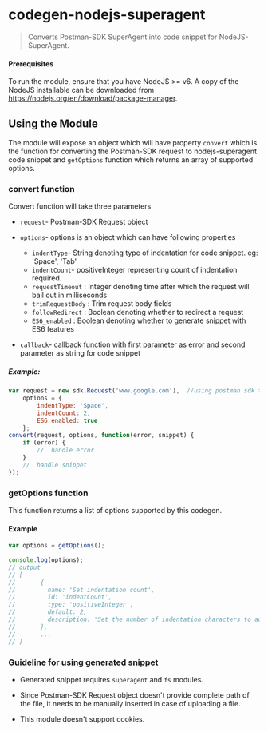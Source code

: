 # codegen-nodejs-superagent

> Converts Postman-SDK SuperAgent into code snippet for NodeJS-SuperAgent.

#### Prerequisites
To run the module, ensure that you have NodeJS >= v6. A copy of the NodeJS installable can be downloaded from https://nodejs.org/en/download/package-manager.

## Using the Module
The module will expose an object which will have property `convert` which is the function for converting the Postman-SDK request to nodejs-superagent code snippet and `getOptions` function which returns an array of supported options.

### convert function
Convert function will take three parameters
* `request`- Postman-SDK Request object

* `options`- options is an object which can have following properties
    * `indentType`- String denoting type of indentation for code snippet. eg: 'Space', 'Tab'
    * `indentCount`- positiveInteger representing count of indentation required.
    * `requestTimeout` : Integer denoting time after which the request will bail out in milliseconds
    * `trimRequestBody` : Trim request body fields
    * `followRedirect` : Boolean denoting whether to redirect a request
    * `ES6_enabled` : Boolean denoting whether to generate snippet with ES6 features

* `callback`- callback function with first parameter as error and second parameter as string for code snippet

##### Example:
```js
var request = new sdk.Request('www.google.com'),  //using postman sdk to create request  
    options = {
        indentType: 'Space',
        indentCount: 2,
        ES6_enabled: true
    };
convert(request, options, function(error, snippet) {
    if (error) {
        //  handle error
    }
    //  handle snippet
});
```

### getOptions function

This function returns a list of options supported by this codegen.

#### Example
```js
var options = getOptions();

console.log(options);
// output
// [
//       {
//         name: 'Set indentation count',
//         id: 'indentCount',
//         type: 'positiveInteger',
//         default: 2,
//         description: 'Set the number of indentation characters to add per code level'
//       },
//       ...
// ]
```

### Guideline for using generated snippet
* Generated snippet requires `superagent` and `fs` modules.

* Since Postman-SDK Request object doesn't provide complete path of the file, it needs to be manually inserted in case of uploading a file.

* This module doesn't support cookies.
